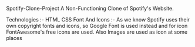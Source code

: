 Spotify-Clone-Project
A Non-Functioning Clone of Spotify's Website.

Technologies :-
HTML
CSS
Font And Icons :-
As we know Spotify uses their own copyright fonts and icons, so Google Font is used instead and for icon FontAwesome's free icons are used. Also Images are used as icon at some places
